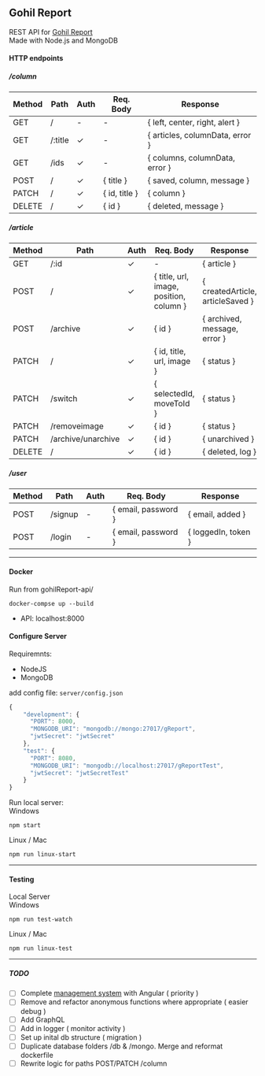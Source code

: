 ## Gohil Report

   REST API for [Gohil Report](http://www.gohilreport.com)  
   Made with Node.js and MongoDB  

#### HTTP endpoints  

##### /column
Method | Path | Auth | Req. Body | Response
--- | --- | --- | --- | ---
GET | / | - | - | { left, center, right, alert }
GET | /:title | ✓ | - |  { articles, columnData, error }
GET | /ids | ✓ | - |  { columns, columnData, error }
POST | / | ✓ | { title }| { saved, column, message }
PATCH | / | ✓ | { id, title } | { column }
DELETE | / | ✓ | { id } | { deleted, message }

##### /article
Method | Path | Auth | Req. Body | Response
--- | --- | --- | --- | ---
GET | /:id | ✓ | - | { article }
POST | / | ✓ | { title, url, image, position, column } | { createdArticle, articleSaved }
POST | /archive |  ✓ | { id } | { archived, message, error }
PATCH | / | ✓ | { id, title, url, image   } | { status }
PATCH | /switch | ✓ | { selectedId, moveToId } | { status }
PATCH | /removeimage | ✓ | { id } | { status }
PATCH | /archive/unarchive | ✓ | { id } | { unarchived }
DELETE | / | ✓ | { id } | { deleted, log }

##### /user
Method | Path | Auth | Req. Body | Response
--- | --- | --- | --- | ---
POST | /signup | - | { email, password } | { email, added }
POST | /login | - | { email, password } | { loggedIn, token }

___

#### Docker  

Run from gohilReport-api/
```
docker-compse up --build
```

* API:            localhost:8000

#### Configure Server
Requiremnts:
* NodeJS
* MongoDB  

add config file: `server/config.json`  

```javascript
{
    "development": {
      "PORT": 8000,
      "MONGODB_URI": "mongodb://mongo:27017/gReport",
      "jwtSecret": "jwtSecret"
    },
    "test": {
      "PORT": 8080,
      "MONGODB_URI": "mongodb://localhost:27017/gReportTest",
      "jwtSecret": "jwtSecretTest"
    }
}
```  

Run local server:  
Windows  
```
npm start
```

Linux / Mac  
```
npm run linux-start
```  

___

#### Testing

Local Server  
Windows
```
npm run test-watch
```

Linux / Mac  
```
npm run linux-test
```  
___

##### TODO
- [ ] Complete [management system](https://github.com/hitesh-92/gohilReportManager) with Angular ( priority )
- [ ] Remove and refactor anonymous functions where appropriate ( easier debug )
- [ ] Add GraphQL
- [ ] Add in logger ( monitor activity )
- [ ] Set up inital db structure ( migration )
- [ ] Duplicate database folders /db & /mongo. Merge and reformat dockerfile
- [ ] Rewrite logic for paths POST/PATCH /column
